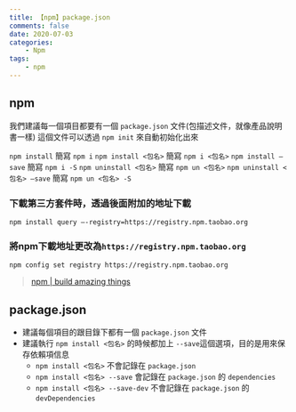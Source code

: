 ```yaml
---
title: 【npm】package.json
comments: false
date: 2020-07-03
categories:
    - Npm
tags:
    - npm
---
```


## npm

我們建議每一個項目都要有一個 `package.json` 文件(包描述文件，就像產品說明書一樣)
這個文件可以透過 `npm init` 來自動初始化出來

`npm install` 簡寫 `npm i`
`npm install <包名>` 簡寫 `npm i <包名>`
`npm install —save` 簡寫 `npm i -S`
`npm uninstall <包名>` 簡寫 `npm un <包名>`
`npm uninstall <包名> —save` 簡寫 `npm un <包名> -S`

### 下載第三方套件時，透過後面附加的地址下載
`npm install query —-registry=https://registry.npm.taobao.org`

### 將npm下載地址更改為`https://registry.npm.taobao.org`
`npm config set registry https://registry.npm.taobao.org`

> [npm | build amazing things](https://www.npmjs.com/)

## package.json
- 建議每個項目的跟目錄下都有一個 `package.json` 文件
- 建議執行 `npm install <包名>` 的時候都加上 `--save`這個選項，目的是用來保存依賴項信息
	- `npm install <包名>` 不會記錄在 `package.json`
	- `npm install <包名> --save` 會記錄在 `package.json` 的 `dependencies`
	- 	`npm install <包名> --save-dev` 不會記錄在 `package.json` 的 `devDependencies`

